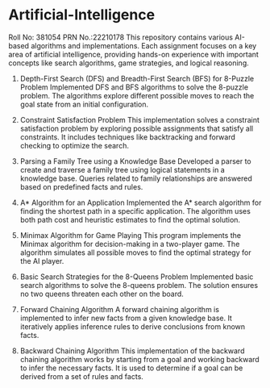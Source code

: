 # Artificial-Intelligence
Roll No: 381054 PRN No.:22210178 
This repository contains various AI-based algorithms and implementations. Each assignment focuses on a key area of artificial intelligence, providing hands-on experience with important concepts like search algorithms, game strategies, and logical reasoning.

1. Depth-First Search (DFS) and Breadth-First Search (BFS) for 8-Puzzle Problem
Implemented DFS and BFS algorithms to solve the 8-puzzle problem. The algorithms explore different possible moves to reach the goal state from an initial configuration.

2. Constraint Satisfaction Problem
This implementation solves a constraint satisfaction problem by exploring possible assignments that satisfy all constraints. It includes techniques like backtracking and forward checking to optimize the search.

3. Parsing a Family Tree using a Knowledge Base
Developed a parser to create and traverse a family tree using logical statements in a knowledge base. Queries related to family relationships are answered based on predefined facts and rules.

4. A* Algorithm for an Application
Implemented the A* search algorithm for finding the shortest path in a specific application. The algorithm uses both path cost and heuristic estimates to find the optimal solution.

5. Minimax Algorithm for Game Playing
This program implements the Minimax algorithm for decision-making in a two-player game. The algorithm simulates all possible moves to find the optimal strategy for the AI player.

6. Basic Search Strategies for the 8-Queens Problem
Implemented basic search algorithms to solve the 8-queens problem. The solution ensures no two queens threaten each other on the board.

7. Forward Chaining Algorithm
A forward chaining algorithm is implemented to infer new facts from a given knowledge base. It iteratively applies inference rules to derive conclusions from known facts.

8. Backward Chaining Algorithm
This implementation of the backward chaining algorithm works by starting from a goal and working backward to infer the necessary facts. It is used to determine if a goal can be derived from a set of rules and facts.
